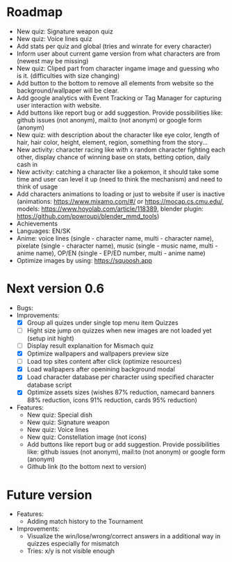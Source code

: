 # Roadmap
- New quiz: Signature weapon quiz
- New quiz: Voice lines quiz
- Add stats per quiz and global (tries and winrate for every character)
- Inform user about current game version from what characters are from (newest may be missing)
- New quiz: Cliped part from character ingame image and guessing who is it. (difficulties with size changing)
- Add button to the bottom to remove all elements from website so the background/wallpaper will be clear.
- Add google analytics with Event Tracking or Tag Manager for capturing user interaction with website.
- Add buttons like report bug or add suggestion. Provide possibilities like: github issues (not anonym), mail:to (not anonym) or google form (anonym)
- New quiz: with description about the character like eye color, length of hair, hair color, height, element, region, something from the story...
- New activity: character racing like with x random character fighting each other, display chance of winning base on stats, betting option, daily cash in
- New activity: catching a character like a pokemon, it should take some time and user can level it up (need to think the mechanism) and need to think of usage
- Add characters animations to loading or just to website if user is inactive (animations: https://www.mixamo.com/#/ or https://mocap.cs.cmu.edu/, models: https://www.hoyolab.com/article/118389, blender plugin: https://github.com/powroupi/blender_mmd_tools)
- Achievements
- Languages: EN/SK
- Anime: voice lines (single - character name, multi - character name), pixelate (single - character name), music (single - music name, multi - anime name), OP/EN (single - EP/ED number, multi - anime name)
- Optimize images by using: https://squoosh.app

# Next version 0.6
- Bugs: 
- Improvements:
  - [x] Group all quizes under single top menu item Quizzes
  - [ ] Hight size jump on quizzes when new images are not loaded yet (setup init hight)
  - [ ] Display result explanaition for Mismach quiz
  - [x] Optimize wallpapers and wallpapers preview size
  - [ ] Load top sites content after click (optimize resources)
  - [x] Load wallpapers after openining background modal
  - [x] Load character database per character using specified character database script
  - [x] Optimize assets sizes (wishes 87% reduction, namecard banners 88% reduction, icons 91% reduction, cards 95% reduction)
- Features:
  - New quiz: Special dish
  - New quiz: Signature weapon
  - New quiz: Voice lines
  - New quiz: Constellation image (not icons)
  - Add buttons like report bug or add suggestion. Provide possibilities like: github issues (not anonym), mail:to (not anonym) or google form (anonym)
  - Github link (to the bottom next to version)

# Future version
- Features:
  - Adding match history to the Tournament
- Improvements:
  - Visualize the win/lose/wrong/correct answers in a additional way in quizzes especially for mismatch
  - Tries: x/y is not visible enough